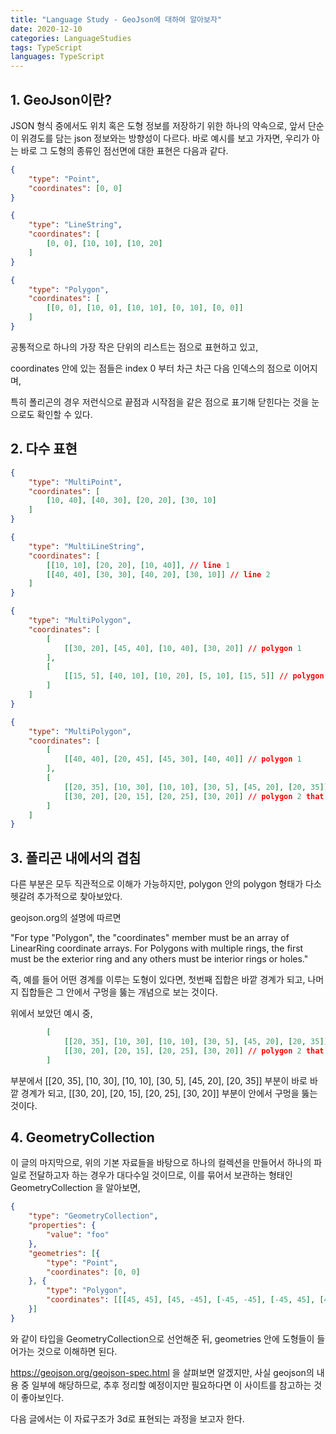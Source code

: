 ```yaml
---
title: "Language Study - GeoJson에 대하여 알아보자"
date: 2020-12-10
categories: LanguageStudies
tags: TypeScript
languages: TypeScript
---
```



## 1. GeoJson이란?

JSON 형식 중에서도 위치 혹은 도형 정보를 저장하기 위한 하나의 약속으로, 앞서 단순이 위경도를 담는 json 정보와는 방향성이 다르다. 바로 예시를 보고 가자면, 우리가 아는 바로 그 도형의 종류인 점선면에 대한 표현은 다음과 같다.

```json
{
    "type": "Point",
    "coordinates": [0, 0]
}
```

```json
{
    "type": "LineString",
    "coordinates": [
        [0, 0], [10, 10], [10, 20]
    ]
}
```

```json
{
    "type": "Polygon",
    "coordinates": [
        [[0, 0], [10, 0], [10, 10], [0, 10], [0, 0]]
    ]
}
```

공통적으로 하나의 가장 작은 단위의 리스트는 점으로 표현하고 있고, 

coordinates 안에 있는 점들은 index 0 부터 차근 차근 다음 인덱스의 점으로 이어지며, 

특히 폴리곤의 경우 저런식으로 끝점과 시작점을 같은 점으로 표기해 닫힌다는 것을 눈으로도 확인할 수 있다.

## 2. 다수 표현

```json
{
    "type": "MultiPoint",
    "coordinates": [
        [10, 40], [40, 30], [20, 20], [30, 10]
    ]
}
```


```json
{
    "type": "MultiLineString",
    "coordinates": [
        [[10, 10], [20, 20], [10, 40]], // line 1 
        [[40, 40], [30, 30], [40, 20], [30, 10]] // line 2
    ]
}
```

```json
{
    "type": "MultiPolygon",
    "coordinates": [
        [
            [[30, 20], [45, 40], [10, 40], [30, 20]] // polygon 1
        ],
        [
            [[15, 5], [40, 10], [10, 20], [5, 10], [15, 5]] // polygon 1
        ]
    ]
}
```


```json
{
    "type": "MultiPolygon",
    "coordinates": [
        [
            [[40, 40], [20, 45], [45, 30], [40, 40]] // polygon 1
        ],
        [
            [[20, 35], [10, 30], [10, 10], [30, 5], [45, 20], [20, 35]],
            [[30, 20], [20, 15], [20, 25], [30, 20]] // polygon 2 that has two geometries
        ]
    ]
}
```

## 3. 폴리곤 내에서의 겹침

다른 부분은 모두 직관적으로 이해가 가능하지만, polygon 안의 polygon 형태가 다소 헷갈려 추가적으로 찾아보았다.

geojson.org의 설명에 따르면

"For type "Polygon", the "coordinates" member must be an array of LinearRing coordinate arrays. For Polygons with multiple rings, the first must be the exterior ring and any others must be interior rings or holes."

즉, 예를 들어 어떤 경계를 이루는 도형이 있다면, 첫번째 집합은 바깥 경계가 되고, 나머지 집합들은 그 안에서 구멍을 뚫는 개념으로 보는 것이다.

위에서 보았던 예시 중,

```json
        [
            [[20, 35], [10, 30], [10, 10], [30, 5], [45, 20], [20, 35]],
            [[30, 20], [20, 15], [20, 25], [30, 20]] // polygon 2 that has two geometries
        ]
```
부분에서 [[20, 35], [10, 30], [10, 10], [30, 5], [45, 20], [20, 35]] 부분이 바로 바깥 경계가 되고, [[30, 20], [20, 15], [20, 25], [30, 20]] 부분이 안에서 구멍을 뚫는 것이다.

## 4. GeometryCollection

이 글의 마지막으로, 위의 기본 자료들을 바탕으로 하나의 컬렉션을 만들어서 하나의 파일로 전달하고자 하는 경우가 대다수일 것이므로, 이를 묶어서 보관하는 형태인 GeometryCollection 을 알아보면,

```json
{
    "type": "GeometryCollection",
    "properties": {
        "value": "foo"
    },
    "geometries": [{
        "type": "Point",
        "coordinates": [0, 0]
    }, {
        "type": "Polygon",
        "coordinates": [[[45, 45], [45, -45], [-45, -45], [-45, 45], [45,45]]]
    }]
}
```

와 같이 타입을 GeometryCollection으로 선언해준 뒤, geometries 안에 도형들이 들어가는 것으로 이해하면 된다.

https://geojson.org/geojson-spec.html 을 살펴보면 알겠지만, 사실 geojson의 내용 중 일부에 해당하므로, 추후 정리할 예정이지만 필요하다면 이 사이트를 참고하는 것이 좋아보인다.

다음 글에서는 이 자료구조가 3d로 표현되는 과정을 보고자 한다.